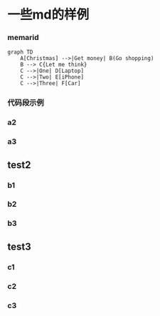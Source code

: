 # 一些md的样例

### memarid

```mermaid
graph TD
    A[Christmas] -->|Get money| B(Go shopping)
    B --> C{Let me think}
    C -->|One| D[Laptop]
    C -->|Two| E[iPhone]
    C -->|Three| F[Car]
```
### 代码段示例

<CodeSwitcher :languages="{js:'MAC',ts:'WINDOWS'}">
<template v-slot:js>

```js
module.exports = function (str) {
    return typeof str === 'string' && str.trim() === str
}
```

</template>
<template v-slot:ts>

```ts
export default function isString (str: string) : str is string {
    return typeof str === 'string' && str.trim() === str
}
```

</template>
</CodeSwitcher>

### a2

### a3

## test2

### b1

### b2

### b3

## test3

### c1

### c2

### c3
